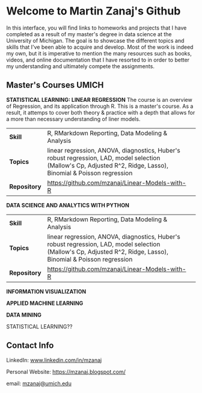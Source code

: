 # Welcome to Martin Zanaj's Github 

In this interface, you will find links to homeworks and projects that I have completed as a result of my master's degree in data science at the University of Michigan. The goal is to showcase the different topics and skills that I've been able to acquire and develop. Most of the work is indeed my own, but it is imperative to mention the many resources such as books, videos, and online documentation that I have resorted to in order to better my understanding and ultimately compete the assignments.  

## Master's Courses UMICH

**STATISTICAL LEARNING: LINEAR REGRESSION**
 The course is an overview of Regression, and its application through R. This is a master's course. As a result, it attemps to cover both theory & practice with a depth that allows for a more than necessary understanding of liner models.

| | | |
|-|-|-|
|__Skill__| R, RMarkdown Reporting, Data Modeling & Analysis |
|__Topics__| linear regression, ANOVA, diagnostics, Huber's robust regression, LAD, model selection (Mallow's Cp, Adjusted R^2, Ridge, Lasso), Binomial & Poisson regression |
|__Repository__| https://github.com/mzanaj/Linear-Models-with-R |

   
**DATA SCIENCE AND ANALYTICS WITH PYTHON**

| | | |
|-|-|-|
|__Skill__| R, RMarkdown Reporting, Data Modeling & Analysis |
|__Topics__| linear regression, ANOVA, diagnostics, Huber's robust regression, LAD, model selection (Mallow's Cp, Adjusted R^2, Ridge, Lasso), Binomial & Poisson regression |
|__Repository__| https://github.com/mzanaj/Linear-Models-with-R |  
  
**INFORMATION VISUALIZATION**
  
**APPLIED MACHINE LEARNING**
  
  
**DATA MINING**
  
 
 
 STATISTICAL LEARNING??
  
  
 
## Contact Info
LinkedIn: www.linkedin.com/in/mzanaj

Personal Website: https://mzanaj.blogspot.com/ 

email: mzanaj@umich.edu 
